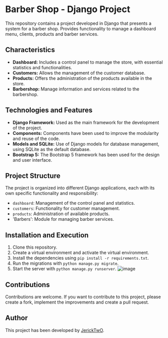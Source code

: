 # Barber Shop - Django Project

This repository contains a project developed in Django that presents a system for a barber shop. Provides functionality to manage a dashboard menu, clients, products and barber services.

## Characteristics

- **Dashboard:** Includes a control panel to manage the store, with essential statistics and functionalities.
- **Customers:** Allows the management of the customer database.
- **Products:** Offers the administration of the products available in the store.
- **Barbershop:** Manage information and services related to the barbershop.

## Technologies and Features

- **Django Framework:** Used as the main framework for the development of the project.
- **Components:** Components have been used to improve the modularity and reuse of the code.
- **Models and SQLite:** Use of Django models for database management, using SQLite as the default database.
- **Bootstrap 5:** The Bootstrap 5 framework has been used for the design and user interface.

## Project Structure

The project is organized into different Django applications, each with its own specific functionality and responsibility:

- `dashboard`: Management of the control panel and statistics.
- `customers`: Functionality for customer management.
- `products`: Administration of available products.
- 'Barbers': Module for managing barber services.

## Installation and Execution

1. Clone this repository.
2. Create a virtual environment and activate the virtual environment.
3. Install the dependencies using `pip install -r requirements.txt`.
4. Run the migrations with `python manage.py migrate`.
5. Start the server with `python manage.py runserver`.
![image](https://github.com/JerickTwO/DJANGO-Shop-Barber-Static/assets/137414207/f3ada377-aeb8-4a5e-89cf-5030d3a3f4b4)

## Contributions

Contributions are welcome. If you want to contribute to this project, please create a fork, implement the improvements and create a pull request.

## Author

This project has been developed by [JerickTwO](https://github.com/JerickTwO).
